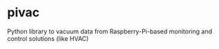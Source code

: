 # pivac
Python library to vacuum data from Raspberry-Pi-based monitoring and control solutions (like HVAC)

